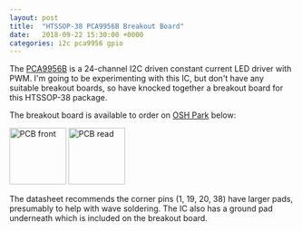 ```yaml
---
layout: post
title:  "HTSSOP-38 PCA9956B Breakout Board"
date:   2018-09-22 15:30:00 +0000
categories: i2c pca9956 gpio
---
```


The [PCA9956B](https://www.nxp.com/docs/en/data-sheet/PCA9956B.pdf) is a 24-channel I2C driven constant current LED driver with PWM.  I'm going to be experimenting with this IC, but don't have any suitable breakout boards, so have knocked together a breakout board for this HTSSOP-38 package.

The breakout board is available to order on [OSH Park](https://oshpark.com/) below:
<p/>
<a href="https://www.oshpark.com/shared_projects/ODML4jKn"><img src="https://644db4de3505c40a0444-327723bce298e3ff5813fb42baeefbaa.ssl.cf1.rackcdn.com/a8dc502bb65e3d419e10a5c8bfc1b472.png" alt="PCB front" width="100"/></a>
<a href="https://www.oshpark.com/shared_projects/ODML4jKn"><img src="https://644db4de3505c40a0444-327723bce298e3ff5813fb42baeefbaa.ssl.cf1.rackcdn.com/0886aa1eaeaddd4c1be385a02bb4d238.png" alt="PCB read" width="100"/></a>

The datasheet recommends the corner pins (1, 19, 20, 38) have larger pads, presumably to help with wave soldering.  The IC also has a ground pad underneath which is included on the breakout board.
